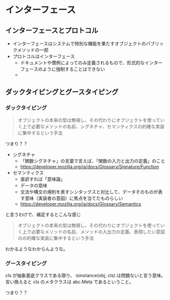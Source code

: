 # インターフェース

## インターフェースとプロトコル

- インターフェースはシステムで特別な機能を果たすオブジェクトのパブリックメソッドの一部
- プロトコルはインターフェース
    - ドキュメントや慣例によってのみ定義されるもので、形式的なインターフェースのように強制することはできない
    - 


## ダックタイピングとグースタイピング

### ダックタイピング

> オブジェクトの本来の型は無視し、その代わりにオブジェクトを使っていく上で必要なメソッドの名前、シグネチャ、セマンティクスの的確な実装に集中するという手法

つまり？？

- シグネチャ
    - 「関数シグネチャ」の言葉で言えば、「関数の入力と出力の定義」のこと
    - https://developer.mozilla.org/ja/docs/Glossary/Signature/Function
- セマンティクス
    - 直訳すれば「意味論」
    - データの意味
    - 文法や構文の規則を表すシンタックスと対比して、データそのものが表す意味（実装者の意図）に焦点を当てたものらしい
    - https://developer.mozilla.org/ja/docs/Glossary/Semantics

と言うわけで、補足するとこんな感じ

> オブジェクトの本来の型は無視し、その代わりにオブジェクトを使っていく上で必要なメソッドの名前、メソッドの入出力の定義、表現したい意図のの的確な実装に集中するという手法

わかるようなわからんような。

### グースタイピング

cls が抽象基底クラスである限り、 isinstance(obj, cls) は問題ないと言う意味。
言い換えると cls のメタクラスは abc.Meta であるということ。

つまり？？




